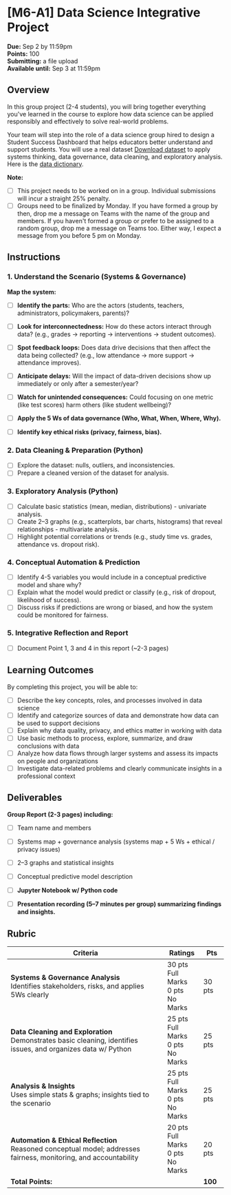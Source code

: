# [M6-A1] Data Science Integrative Project

**Due:** Sep 2 by 11:59pm  
**Points:** 100  
**Submitting:** a file upload  
**Available until:** Sep 3 at 11:59pm

## Overview

In this group project (2-4 students), you will bring together everything you've learned in the course to explore how data science can be applied responsibly and effectively to solve real-world problems.

Your team will step into the role of a data science group hired to design a Student Success Dashboard that helps educators better understand and support students. You will use a real dataset [Download dataset](link) to apply systems thinking, data governance, data cleaning, and exploratory analysis. Here is the [data dictionary](link).

**Note:**

- [ ] This project needs to be worked on in a group. Individual submissions will incur a straight 25% penalty.
- [ ] Groups need to be finalized by Monday. If you have formed a group by then, drop me a message on Teams with the name of the group and members. If you haven't formed a group or prefer to be assigned to a random group, drop me a message on Teams too. Either way, I expect a message from you before 5 pm on Monday.

## Instructions

### 1. Understand the Scenario (Systems & Governance)

**Map the system:**

- [ ] **Identify the parts:** Who are the actors (students, teachers, administrators, policymakers, parents)?
- [ ] **Look for interconnectedness:** How do these actors interact through data? (e.g., grades → reporting → interventions → student outcomes).
- [ ] **Spot feedback loops:** Does data drive decisions that then affect the data being collected? (e.g., low attendance → more support → attendance improves).
- [ ] **Anticipate delays:** Will the impact of data-driven decisions show up immediately or only after a semester/year?
- [ ] **Watch for unintended consequences:** Could focusing on one metric (like test scores) harm others (like student wellbeing)?

- [ ] **Apply the 5 Ws of data governance (Who, What, When, Where, Why).**

- [ ] **Identify key ethical risks (privacy, fairness, bias).**

### 2. Data Cleaning & Preparation (Python)

- [ ] Explore the dataset: nulls, outliers, and inconsistencies.
- [ ] Prepare a cleaned version of the dataset for analysis.

### 3. Exploratory Analysis (Python)

- [ ] Calculate basic statistics (mean, median, distributions) - univariate analysis.
- [ ] Create 2–3 graphs (e.g., scatterplots, bar charts, histograms) that reveal relationships - multivariate analysis.
- [ ] Highlight potential correlations or trends (e.g., study time vs. grades, attendance vs. dropout risk).

### 4. Conceptual Automation & Prediction

- [ ] Identify 4-5 variables you would include in a conceptual predictive model and share why?
- [ ] Explain what the model would predict or classify (e.g., risk of dropout, likelihood of success).
- [ ] Discuss risks if predictions are wrong or biased, and how the system could be monitored for fairness.

### 5. Integrative Reflection and Report

- [ ] Document Point 1, 3 and 4 in this report (~2-3 pages)

## Learning Outcomes

By completing this project, you will be able to:

- [ ] Describe the key concepts, roles, and processes involved in data science
- [ ] Identify and categorize sources of data and demonstrate how data can be used to support decisions
- [ ] Explain why data quality, privacy, and ethics matter in working with data
- [ ] Use basic methods to process, explore, summarize, and draw conclusions with data
- [ ] Analyze how data flows through larger systems and assess its impacts on people and organizations
- [ ] Investigate data-related problems and clearly communicate insights in a professional context

## Deliverables

**Group Report (2-3 pages) including:**

- [ ] Team name and members
- [ ] Systems map + governance analysis (systems map + 5 Ws + ethical / privacy issues)
- [ ] 2–3 graphs and statistical insights
- [ ] Conceptual predictive model description

- [ ] **Jupyter Notebook w/ Python code**

- [ ] **Presentation recording (5–7 minutes per group) summarizing findings and insights.**

## Rubric

| Criteria                                                                                                             | Ratings                                   | Pts     |
| -------------------------------------------------------------------------------------------------------------------- | ----------------------------------------- | ------- |
| **Systems & Governance Analysis**<br>Identifies stakeholders, risks, and applies 5Ws clearly                         | 30 pts<br>Full Marks<br>0 pts<br>No Marks | 30 pts  |
| **Data Cleaning and Exploration**<br>Demonstrates basic cleaning, identifies issues, and organizes data w/ Python    | 25 pts<br>Full Marks<br>0 pts<br>No Marks | 25 pts  |
| **Analysis & Insights**<br>Uses simple stats & graphs; insights tied to the scenario                                 | 25 pts<br>Full Marks<br>0 pts<br>No Marks | 25 pts  |
| **Automation & Ethical Reflection**<br>Reasoned conceptual model; addresses fairness, monitoring, and accountability | 20 pts<br>Full Marks<br>0 pts<br>No Marks | 20 pts  |
| **Total Points:**                                                                                                    |                                           | **100** |
